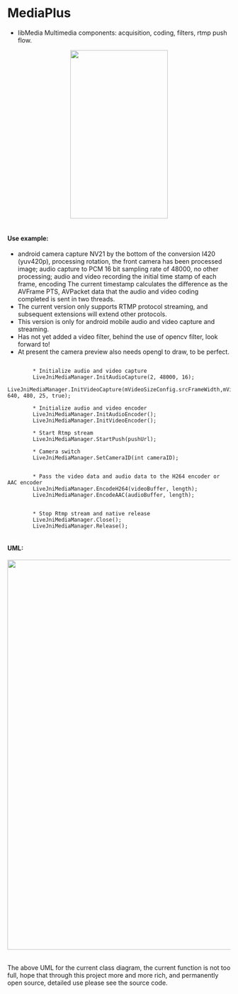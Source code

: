 # MediaPlus


- libMedia Multimedia components: acquisition, coding, filters, rtmp push flow.


<div align=center>

<table>
<tr>
<img width="220" height="380" src="https://github.com/javandoc/MediaPlus/blob/master/Resource/screen_one.png"/>
</tr>

</table>

</div>



#### Use example:

* android camera capture NV21 by the bottom of the conversion I420 (yuv420p), processing rotation, the front camera has been processed image; audio capture to PCM 16 bit sampling rate of 48000, no other processing; audio and video recording the initial time stamp of each frame, encoding The current timestamp calculates the difference as the AVFrame PTS, AVPacket data that the audio and video coding completed is sent in two threads.
* The current version only supports RTMP protocol streaming, and subsequent  extensions will extend other protocols.
* This version is only for android mobile audio and video capture and streaming.
* Has not yet added a video filter, behind the use of opencv filter, look forward to!
* At present the camera preview also needs opengl to draw, to be perfect.

```

		* Initialize audio and video capture
		LiveJniMediaManager.InitAudioCapture(2, 48000, 16);
		LiveJniMediaManager.InitVideoCapture(mVideoSizeConfig.srcFrameWidth,mVideoSizeConfig.srcFrameHeight, 640, 480, 25, true);
        
		* Initialize audio and video encoder
		LiveJniMediaManager.InitAudioEncoder();
        LiveJniMediaManager.InitVideoEncoder();
        
        * Start Rtmp stream
        LiveJniMediaManager.StartPush(pushUrl);
        
        * Camera switch
        LiveJniMediaManager.SetCameraID(int cameraID);
        
        
        * Pass the video data and audio data to the H264 encoder or AAC encoder
        LiveJniMediaManager.EncodeH264(videoBuffer, length);
        LiveJniMediaManager.EncodeAAC(audioBuffer, length);
       
       
       	* Stop Rtmp stream and native release
        LiveJniMediaManager.Close();
        LiveJniMediaManager.Release();
        
 ```
      

#### UML:

<div align=center>
<table>
<tr>
<img width="800" height="880" src="https://github.com/javandoc/MediaPlus/blob/master/Resource/MediaUML.png">
</tr>
</table>
</div>
<div align=left>
The above UML for the current class diagram, the current function is not too full, hope that through this project more and more rich, and permanently open source, detailed use please see the source code.
</div>
